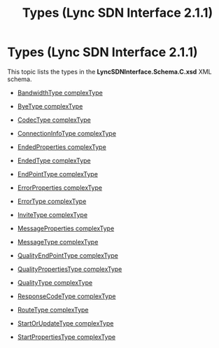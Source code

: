 ﻿---
title: Types (Lync SDN Interface 2.1.1)
TOCTitle: Types (Lync SDN Interface 2.1.1)
ms:assetid: 96d87fe1-5280-be55-485a-e5b4ee1ca2a2
ms:mtpsurl: https://msdn.microsoft.com/en-us/library/Dn912844(v=office.15)
ms:contentKeyID: 64127012
ms.date: 02/16/2015
mtps_version: v=office.15
---

# Types (Lync SDN Interface 2.1.1)

This topic lists the types in the **LyncSDNInterface.Schema.C.xsd** XML schema.


- [BandwidthType complexType](bandwidthtype-complextype-lync-sdn-interface-2-1-1.md)

- [ByeType complexType](byetype-complextype-lync-sdn-interface-2-1-1.md)

- [CodecType complexType](codectype-complextype-lync-sdn-interface-2-1-1.md)

- [ConnectionInfoType complexType](connectioninfotype-complextype-lync-sdn-interface-2-1-1.md)

- [EndedProperties complexType](endedproperties-complextype-lync-sdn-interface-2-1-1.md)

- [EndedType complexType](endedtype-complextype-lync-sdn-interface-2-1-1.md)

- [EndPointType complexType](endpointtype-complextype-lync-sdn-interface-2-1-1.md)

- [ErrorProperties complexType](errorproperties-complextype-lync-sdn-interface-2-1-1.md)

- [ErrorType complexType](errortype-complextype-lync-sdn-interface-2-1-1.md)

- [InviteType complexType](invitetype-complextype-lync-sdn-interface-2-1-1.md)

- [MessageProperties complexType](messageproperties-complextype-lync-sdn-interface-2-1-1.md)

- [MessageType complexType](messagetype-complextype-lync-sdn-interface-2-1-1.md)

- [QualityEndPointType complexType](qualityendpointtype-complextype-lync-sdn-interface-2-1-1.md)

- [QualityPropertiesType complexType](qualitypropertiestype-complextype-lync-sdn-interface-2-1-1.md)

- [QualityType complexType](qualitytype-complextype-lync-sdn-interface-2-1-1.md)

- [ResponseCodeType complexType](responsecodetype-complextype-lync-sdn-interface-2-1-1.md)

- [RouteType complexType](routetype-complextype-lync-sdn-interface-2-1-1.md)

- [StartOrUpdateType complexType](startorupdatetype-complextype-lync-sdn-interface-2-1-1.md)

- [StartPropertiesType complexType](startpropertiestype-complextype-lync-sdn-interface-2-1-1.md)

